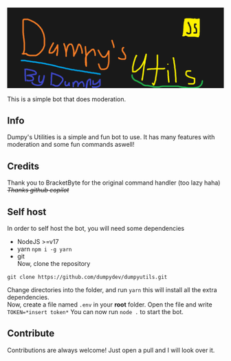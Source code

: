 ![banner](https://github.com/dumpydev/dumpyutils/blob/master/dumpyutils.png?raw=true)

This is a simple bot that does moderation. 

## Info

Dumpy's Utilities is a simple and fun bot to use. It has many features with moderation and some fun commands aswell!

## Credits
Thank you to BracketByte for the original command handler (too lazy haha)     
~~*Thanks github copilot*~~

## Self host
In order to self host the bot, you will need some dependencies
- NodeJS >=v17    
- yarn `npm i -g yarn`      
- git     
Now, clone the repository
```
git clone https://github.com/dumpydev/dumpyutils.git
```  
Change directories into the folder, and run `yarn` this will install all the extra dependencies.    
Now, create a file named `.env` in your **root** folder. Open the file and write ```TOKEN=*insert token*```
You can now run `node .` to start the bot. 
## Contribute
Contributions are always welcome!
Just open a pull and I will look over it.

